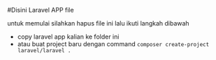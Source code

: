 #Disini Laravel APP file

untuk memulai silahkan hapus file ini lalu ikuti langkah dibawah

- copy laravel app kalian ke folder ini
- atau buat project baru dengan command `composer create-project laravel/laravel .`

